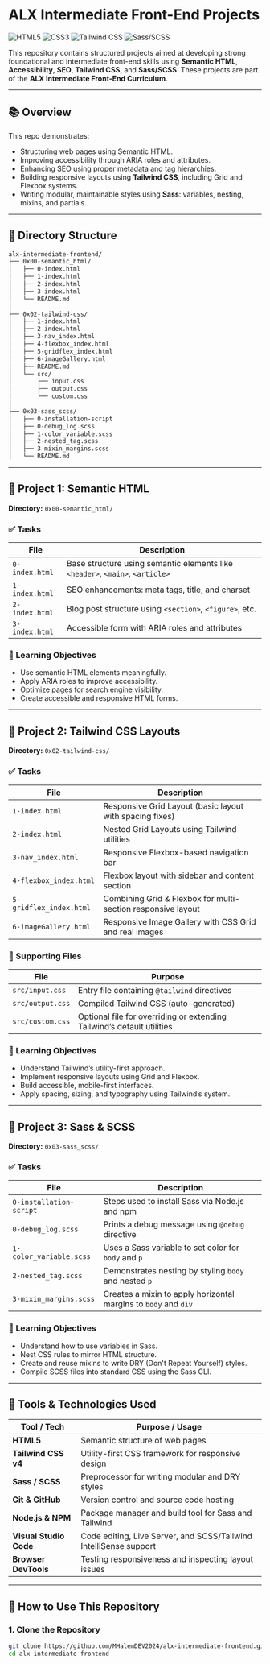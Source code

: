 # ALX Intermediate Front-End Projects
<p align="left">
  <img src="https://img.shields.io/badge/HTML5-E34F26?style=flat-square&logo=html5&logoColor=white" alt="HTML5"/>
  <img src="https://img.shields.io/badge/CSS3-1572B6?style=flat-square&logo=css3&logoColor=white" alt="CSS3"/>
  <img src="https://img.shields.io/badge/TailwindCSS-38B2AC?style=flat-square&logo=tailwind-css&logoColor=white" alt="Tailwind CSS"/>
  <img src="https://img.shields.io/badge/Sass-CC6699?style=flat-square&logo=sass&logoColor=white" alt="Sass/SCSS"/>
</p>

This repository contains structured projects aimed at developing strong foundational and intermediate front-end skills using **Semantic HTML**, **Accessibility**, **SEO**, **Tailwind CSS**, and **Sass/SCSS**. These projects are part of the **ALX Intermediate Front-End Curriculum**.

---

## 📚 Overview

This repo demonstrates:

- Structuring web pages using Semantic HTML.
- Improving accessibility through ARIA roles and attributes.
- Enhancing SEO using proper metadata and tag hierarchies.
- Building responsive layouts using **Tailwind CSS**, including Grid and Flexbox systems.
- Writing modular, maintainable styles using **Sass**: variables, nesting, mixins, and partials.

---

## 📁 Directory Structure

```txt
alx-intermediate-frontend/
├── 0x00-semantic_html/
│   ├── 0-index.html
│   ├── 1-index.html
│   ├── 2-index.html
│   ├── 3-index.html
│   └── README.md
│
├── 0x02-tailwind-css/
│   ├── 1-index.html
│   ├── 2-index.html
│   ├── 3-nav_index.html
│   ├── 4-flexbox_index.html
│   ├── 5-gridflex_index.html
│   ├── 6-imageGallery.html
│   ├── README.md
│   └── src/
│       ├── input.css
│       ├── output.css
│       └── custom.css
│
├── 0x03-sass_scss/
│   ├── 0-installation-script
│   ├── 0-debug_log.scss
│   ├── 1-color_variable.scss
│   ├── 2-nested_tag.scss
│   ├── 3-mixin_margins.scss
│   └── README.md

```

---

## 🔹 Project 1: Semantic HTML  

**Directory:** `0x00-semantic_html/`

### ✅ Tasks

| File           | Description                                                                  |
|----------------|------------------------------------------------------------------------------|
| `0-index.html` | Base structure using semantic elements like `<header>`, `<main>`, `<article>` |
| `1-index.html` | SEO enhancements: meta tags, title, and charset                              |
| `2-index.html` | Blog post structure using `<section>`, `<figure>`, etc.                      |
| `3-index.html` | Accessible form with ARIA roles and attributes                               |

### 🎯 Learning Objectives

- Use semantic HTML elements meaningfully.  
- Apply ARIA roles to improve accessibility.  
- Optimize pages for search engine visibility.  
- Create accessible and responsive HTML forms.

---

## 🔹 Project 2: Tailwind CSS Layouts  

**Directory:** `0x02-tailwind-css/`

### ✅ Tasks

| File                   | Description                                                             |
|------------------------|-------------------------------------------------------------------------|
| `1-index.html`         | Responsive Grid Layout (basic layout with spacing fixes)                |
| `2-index.html`         | Nested Grid Layouts using Tailwind utilities                            |
| `3-nav_index.html`     | Responsive Flexbox-based navigation bar                                 |
| `4-flexbox_index.html` | Flexbox layout with sidebar and content section                         |
| `5-gridflex_index.html`| Combining Grid & Flexbox for multi-section responsive layout            |
| `6-imageGallery.html`  | Responsive Image Gallery with CSS Grid and real images                  |

### 📂 Supporting Files

| File             | Purpose                                                                 |
|------------------|-------------------------------------------------------------------------|
| `src/input.css`  | Entry file containing `@tailwind` directives                            |
| `src/output.css` | Compiled Tailwind CSS (auto-generated)                                  |
| `src/custom.css` | Optional file for overriding or extending Tailwind’s default utilities  |

### 🎯 Learning Objectives

- Understand Tailwind’s utility-first approach.  
- Implement responsive layouts using Grid and Flexbox.  
- Build accessible, mobile-first interfaces.  
- Apply spacing, sizing, and typography using Tailwind’s system.

---

## 🔹 Project 3: Sass & SCSS  

**Directory:** `0x03-sass_scss/`

### ✅ Tasks

| File                    | Description                                                   |
|-------------------------|---------------------------------------------------------------|
| `0-installation-script` | Steps used to install Sass via Node.js and npm                |
| `0-debug_log.scss`      | Prints a debug message using `@debug` directive               |
| `1-color_variable.scss` | Uses a Sass variable to set color for `body` and `p`          |
| `2-nested_tag.scss`     | Demonstrates nesting by styling `body` and nested `p`         |
| `3-mixin_margins.scss`  | Creates a mixin to apply horizontal margins to `body` and `div`|

### 🎯 Learning Objectives

- Understand how to use variables in Sass.  
- Nest CSS rules to mirror HTML structure.  
- Create and reuse mixins to write DRY (Don't Repeat Yourself) styles.  
- Compile SCSS files into standard CSS using the Sass CLI.

---

## 🧰 Tools & Technologies Used

| Tool / Tech            | Purpose / Usage                                                     |
|------------------------|---------------------------------------------------------------------|
| **HTML5**              | Semantic structure of web pages                                     |
| **Tailwind CSS v4**    | Utility-first CSS framework for responsive design                   |
| **Sass / SCSS**        | Preprocessor for writing modular and DRY styles                     |
| **Git & GitHub**       | Version control and source code hosting                             |
| **Node.js & NPM**      | Package manager and build tool for Sass and Tailwind                |
| **Visual Studio Code** | Code editing, Live Server, and SCSS/Tailwind IntelliSense support   |
| **Browser DevTools**   | Testing responsiveness and inspecting layout issues                 |

---

## 🚀 How to Use This Repository

### 1. Clone the Repository

```bash
git clone https://github.com/MHalemDEV2024/alx-intermediate-frontend.git
cd alx-intermediate-frontend
